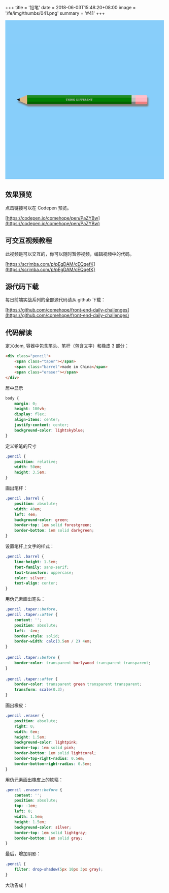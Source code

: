 +++
title = '铅笔'
date = 2018-06-03T15:48:20+08:00
image = '/fe/img/thumbs/041.png'
summary = '#41'
+++

![](./work.png)

## 效果预览

点击链接可以在 Codepen 预览。

[https://codepen.io/comehope/pen/PaZYBw](https://codepen.io/comehope/pen/PaZYBw)

## 可交互视频教程

此视频是可以交互的，你可以随时暂停视频，编辑视频中的代码。

[https://scrimba.com/p/pEgDAM/cEQqefK](https://scrimba.com/p/pEgDAM/cEQqefK)

## 源代码下载

每日前端实战系列的全部源代码请从 github 下载：

[https://github.com/comehope/front-end-daily-challenges](https://github.com/comehope/front-end-daily-challenges)

## 代码解读

定义dom, 容器中包含笔头、笔杆（包含文字）和橡皮 3 部分：
```html
<div class="pencil">
	<span class="taper"></span>
	<span class="barrel">made in China</span>
	<span class="eraser"></span>
</div>
```

居中显示
```css
body {
	margin: 0;
	height: 100vh;
	display: flex;
	align-items: center;
	justify-content: center;
	background-color: lightskyblue;
}
```

定义铅笔的尺寸
```css
.pencil {
	position: relative;
	width: 50em;
	height: 3.5em;
}
```

画出笔杆：
```css
.pencil .barrel {
	position: absolute;
	width: 40em;
	left: 4em;
	background-color: green;
	border-top: 1em solid forestgreen;
	border-bottom: 1em solid darkgreen;
}
```

设置笔杆上文字的样式：
```css
.pencil .barrel {
	line-height: 1.5em;
	font-family: sans-serif;
	text-transform: uppercase;
	color: silver;
	text-align: center;
}
```

用伪元素画出笔头：
```css
.pencil .taper::before,
.pencil .taper::after {
	content: '';
	position: absolute;
	left: -4em;
	border-style: solid;
	border-width: calc(3.5em / 2) 4em;
}

.pencil .taper::before {
	border-color: transparent burlywood transparent transparent;
}

.pencil .taper::after {
	border-color: transparent green transparent transparent;
	transform: scale(0.3);
}
```

画出橡皮：
```css
.pencil .eraser {
	position: absolute;
	right: 0;
	width: 6em;
	height: 1.5em;
	background-color: lightpink;
	border-top: 1em solid pink;
	border-bottom: 1em solid lightcoral;
	border-top-right-radius: 0.5em;
	border-bottom-right-radius: 0.5em;
}
```

用伪元素画出橡皮上的铁箍：
```css
.pencil .eraser::before {
	content: '';
	position: absolute;
	top: -1em;
	left: 0;
	width: 1.5em;
	height: 1.5em;
	background-color: silver;
	border-top: 1em solid lightgray;
	border-bottom: 1em solid gray;
}
```

最后，增加阴影：
```css
.pencil {
	filter: drop-shadow(5px 10px 3px gray);
}
```

大功告成！
